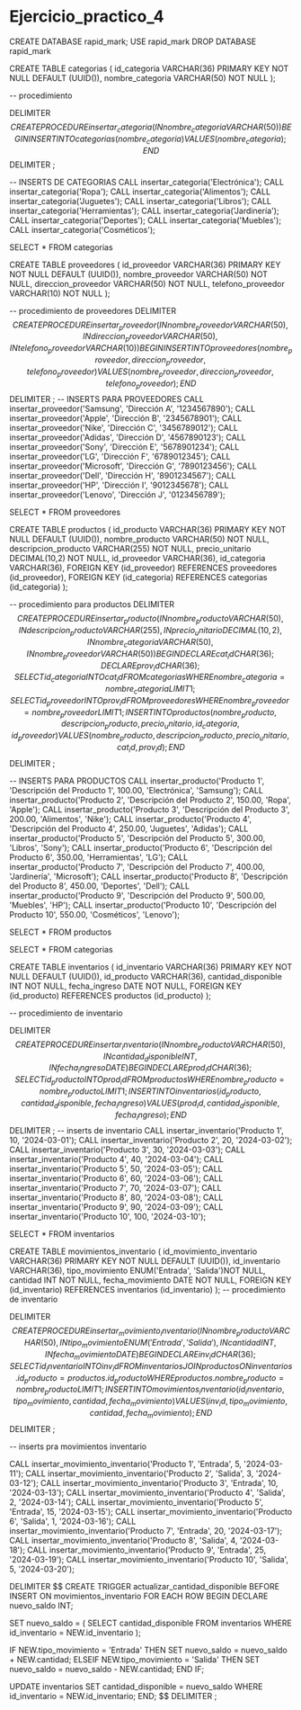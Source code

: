 # Ejercicio_practico_4

CREATE DATABASE rapid_mark;
USE rapid_mark
DROP DATABASE rapid_mark


CREATE TABLE categorias (
    id_categoria VARCHAR(36) PRIMARY KEY NOT NULL DEFAULT (UUID()),
    nombre_categoria VARCHAR(50) NOT NULL
);

-- procedimiento 

DELIMITER $$
CREATE PROCEDURE insertar_categoria(IN nombre_categoria VARCHAR(50))
BEGIN
    INSERT INTO categorias (nombre_categoria) VALUES (nombre_categoria);
END$$
DELIMITER ;
 
-- INSERTS DE CATEGORIAS 
CALL insertar_categoria('Electrónica');
CALL insertar_categoria('Ropa');
CALL insertar_categoria('Alimentos');
CALL insertar_categoria('Juguetes');
CALL insertar_categoria('Libros');
CALL insertar_categoria('Herramientas');
CALL insertar_categoria('Jardinería');
CALL insertar_categoria('Deportes');
CALL insertar_categoria('Muebles');
CALL insertar_categoria('Cosméticos');
 

SELECT * FROM categorias

CREATE TABLE proveedores (
    id_proveedor VARCHAR(36) PRIMARY KEY NOT NULL DEFAULT (UUID()),
    nombre_proveedor VARCHAR(50) NOT NULL,
    direccion_proveedor VARCHAR(50) NOT NULL,
    telefono_proveedor VARCHAR(10) NOT NULL
);

-- procedimiento de proveedores 
DELIMITER $$
CREATE PROCEDURE insertar_proveedor(IN nombre_proveedor VARCHAR(50), IN direccion_proveedor VARCHAR(50), IN telefono_proveedor VARCHAR(10))
BEGIN
    INSERT INTO proveedores (nombre_proveedor, direccion_proveedor, telefono_proveedor) VALUES (nombre_proveedor, direccion_proveedor, telefono_proveedor);
END$$
DELIMITER ;
-- INSERTS PARA PROVEEDORES 
CALL insertar_proveedor('Samsung', 'Dirección A', '1234567890');
CALL insertar_proveedor('Apple', 'Dirección B', '2345678901');
CALL insertar_proveedor('Nike', 'Dirección C', '3456789012');
CALL insertar_proveedor('Adidas', 'Dirección D', '4567890123');
CALL insertar_proveedor('Sony', 'Dirección E', '5678901234');
CALL insertar_proveedor('LG', 'Dirección F', '6789012345');
CALL insertar_proveedor('Microsoft', 'Dirección G', '7890123456');
CALL insertar_proveedor('Dell', 'Dirección H', '8901234567');
CALL insertar_proveedor('HP', 'Dirección I', '9012345678');
CALL insertar_proveedor('Lenovo', 'Dirección J', '0123456789');
 
SELECT * FROM proveedores


CREATE TABLE productos (
    id_producto VARCHAR(36) PRIMARY KEY NOT NULL DEFAULT (UUID()),
    nombre_producto VARCHAR(50) NOT NULL,
    descripcion_producto VARCHAR(255) NOT NULL,
    precio_unitario DECIMAL(10,2) NOT NULL,
    id_proveedor VARCHAR(36), 
    id_categoria VARCHAR(36),
	FOREIGN KEY (id_proveedor) REFERENCES proveedores (id_proveedor),
	FOREIGN KEY (id_categoria) REFERENCES categorias (id_categoria)
);


-- procedimiento para productos 
DELIMITER $$
CREATE PROCEDURE insertar_producto(IN nombre_producto VARCHAR(50), IN descripcion_producto VARCHAR(255), IN precio_unitario DECIMAL(10,2), IN nombre_categoria VARCHAR(50), IN nombre_proveedor VARCHAR(50))
BEGIN
    DECLARE cat_id CHAR(36);
    DECLARE prov_id CHAR(36);
    SELECT id_categoria INTO cat_id FROM categorias WHERE nombre_categoria = nombre_categoria LIMIT 1;
    SELECT id_proveedor INTO prov_id FROM proveedores WHERE nombre_proveedor = nombre_proveedor LIMIT 1;
    INSERT INTO productos (nombre_producto, descripcion_producto, precio_unitario, id_categoria, id_proveedor) 
    VALUES (nombre_producto, descripcion_producto, precio_unitario, cat_id, prov_id);
END$$
DELIMITER ;
 
-- INSERTS PARA PRODUCTOS
CALL insertar_producto('Producto 1', 'Descripción del Producto 1', 100.00, 'Electrónica', 'Samsung');
CALL insertar_producto('Producto 2', 'Descripción del Producto 2', 150.00, 'Ropa', 'Apple');
CALL insertar_producto('Producto 3', 'Descripción del Producto 3', 200.00, 'Alimentos', 'Nike');
CALL insertar_producto('Producto 4', 'Descripción del Producto 4', 250.00, 'Juguetes', 'Adidas');
CALL insertar_producto('Producto 5', 'Descripción del Producto 5', 300.00, 'Libros', 'Sony');
CALL insertar_producto('Producto 6', 'Descripción del Producto 6', 350.00, 'Herramientas', 'LG');
CALL insertar_producto('Producto 7', 'Descripción del Producto 7', 400.00, 'Jardinería', 'Microsoft');
CALL insertar_producto('Producto 8', 'Descripción del Producto 8', 450.00, 'Deportes', 'Dell');
CALL insertar_producto('Producto 9', 'Descripción del Producto 9', 500.00, 'Muebles', 'HP');
CALL insertar_producto('Producto 10', 'Descripción del Producto 10', 550.00, 'Cosméticos', 'Lenovo');
 

SELECT * FROM productos
 

SELECT * FROM categorias

CREATE TABLE inventarios (
    id_inventario VARCHAR(36) PRIMARY KEY NOT NULL DEFAULT (UUID()),
    id_producto VARCHAR(36),
    cantidad_disponible INT NOT NULL,
    fecha_ingreso DATE NOT NULL,
    FOREIGN KEY (id_producto) REFERENCES productos (id_producto)
);

-- procedimiento de inventario 

DELIMITER $$
CREATE PROCEDURE insertar_inventario(IN nombre_producto VARCHAR(50), IN cantidad_disponible INT, IN fecha_ingreso DATE)
BEGIN
    DECLARE prod_id CHAR(36);
    SELECT id_producto INTO prod_id FROM productos WHERE nombre_producto = nombre_producto LIMIT 1;
    INSERT INTO inventarios (id_producto, cantidad_disponible, fecha_ingreso) 
    VALUES (prod_id, cantidad_disponible, fecha_ingreso);
END$$
DELIMITER ;
-- inserts de inventario 
CALL insertar_inventario('Producto 1', 10, '2024-03-01');
CALL insertar_inventario('Producto 2', 20, '2024-03-02');
CALL insertar_inventario('Producto 3', 30, '2024-03-03');
CALL insertar_inventario('Producto 4', 40, '2024-03-04');
CALL insertar_inventario('Producto 5', 50, '2024-03-05');
CALL insertar_inventario('Producto 6', 60, '2024-03-06');
CALL insertar_inventario('Producto 7', 70, '2024-03-07');
CALL insertar_inventario('Producto 8', 80, '2024-03-08');
CALL insertar_inventario('Producto 9', 90, '2024-03-09');
CALL insertar_inventario('Producto 10', 100, '2024-03-10');

SELECT * FROM inventarios


CREATE TABLE movimientos_inventario (
    id_movimiento_inventario VARCHAR(36) PRIMARY KEY NOT NULL DEFAULT (UUID()),
    id_inventario VARCHAR(36),
    tipo_movimiento ENUM('Entrada', 'Salida')NOT NULL,
    cantidad INT NOT NULL,
    fecha_movimiento DATE NOT NULL,
    FOREIGN KEY (id_inventario) REFERENCES inventarios (id_inventario)
);
-- procedimiento de inventario 


DELIMITER $$
CREATE PROCEDURE insertar_movimiento_inventario(IN nombre_producto VARCHAR(50), IN tipo_movimiento ENUM('Entrada', 'Salida'), IN cantidad INT, IN fecha_movimiento DATE)
BEGIN
    DECLARE inv_id CHAR(36);
    SELECT id_inventario INTO inv_id FROM inventarios 
    JOIN productos ON inventarios.id_producto = productos.id_producto
    WHERE productos.nombre_producto = nombre_producto LIMIT 1;
    INSERT INTO movimientos_inventario (id_inventario, tipo_movimiento, cantidad, fecha_movimiento) 
    VALUES (inv_id, tipo_movimiento, cantidad, fecha_movimiento);
END$$
DELIMITER ;

-- inserts pra movimientos inventario 


CALL insertar_movimiento_inventario('Producto 1', 'Entrada', 5, '2024-03-11');
CALL insertar_movimiento_inventario('Producto 2', 'Salida', 3, '2024-03-12');
CALL insertar_movimiento_inventario('Producto 3', 'Entrada', 10, '2024-03-13');
CALL insertar_movimiento_inventario('Producto 4', 'Salida', 2, '2024-03-14');
CALL insertar_movimiento_inventario('Producto 5', 'Entrada', 15, '2024-03-15');
CALL insertar_movimiento_inventario('Producto 6', 'Salida', 1, '2024-03-16');
CALL insertar_movimiento_inventario('Producto 7', 'Entrada', 20, '2024-03-17');
CALL insertar_movimiento_inventario('Producto 8', 'Salida', 4, '2024-03-18');
CALL insertar_movimiento_inventario('Producto 9', 'Entrada', 25, '2024-03-19');
CALL insertar_movimiento_inventario('Producto 10', 'Salida', 5, '2024-03-20');


 
DELIMITER $$
CREATE TRIGGER actualizar_cantidad_disponible
BEFORE INSERT ON movimientos_inventario
FOR EACH ROW
BEGIN
  DECLARE nuevo_saldo INT;

  SET nuevo_saldo = (
    SELECT cantidad_disponible
    FROM inventarios
    WHERE id_inventario = NEW.id_inventario
  );

  IF NEW.tipo_movimiento = 'Entrada' THEN
    SET nuevo_saldo = nuevo_saldo + NEW.cantidad;
  ELSEIF NEW.tipo_movimiento = 'Salida' THEN
    SET nuevo_saldo = nuevo_saldo - NEW.cantidad;
  END IF;

  UPDATE inventarios
  SET cantidad_disponible = nuevo_saldo
  WHERE id_inventario = NEW.id_inventario;
END;
$$
DELIMITER ;


